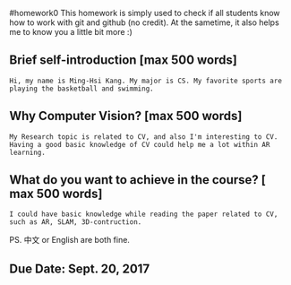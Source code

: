 #homework0
This homework is simply used to check if all students know how to work with git and github (no credit).
At the sametime, it also helps me to know you a little bit more :)

## Brief self-introduction [max 500 words]
    Hi, my name is Ming-Hsi Kang. My major is CS. My favorite sports are playing the basketball and swimming.  

## Why Computer Vision? [max 500 words]
    My Research topic is related to CV, and also I'm interesting to CV. Having a good basic knowledge of CV could help me a lot within AR learning. 

## What do you want to achieve in the course? [ max 500 words]
    I could have basic knowledge while reading the paper related to CV, such as AR, SLAM, 3D-contruction.

PS. 中文 or English are both fine.

## Due Date: Sept. 20, 2017
